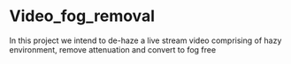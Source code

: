 # Video_fog_removal
In this project we intend to de-haze a live stream video comprising of hazy environment, remove attenuation and convert to fog free
